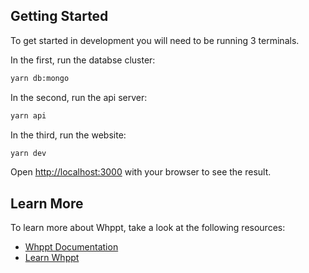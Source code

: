 ## Getting Started

To get started in development you will need to be running 3 terminals.

In the first, run the databse cluster:

```bash
yarn db:mongo
```

In the second, run the api server:

```bash
yarn api
```

In the third, run the website:

```bash
yarn dev
```

Open [http://localhost:3000](http://localhost:3000) with your browser to see the result.

## Learn More

To learn more about Whppt, take a look at the following resources:

- [Whppt Documentation](https://www.whppt.org/docs)
- [Learn Whppt](https://www.whppt.org)
